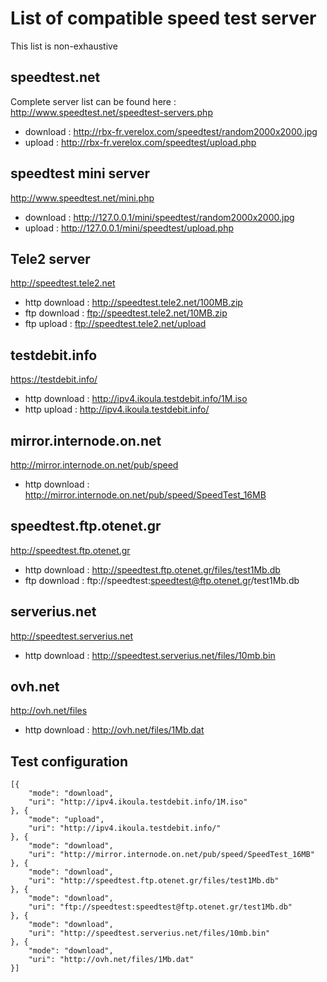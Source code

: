 # List of compatible speed test server

This list is non-exhaustive

## speedtest.net

Complete server list can be found here : http://www.speedtest.net/speedtest-servers.php

* download : http://rbx-fr.verelox.com/speedtest/random2000x2000.jpg
* upload   : http://rbx-fr.verelox.com/speedtest/upload.php

## speedtest mini server

http://www.speedtest.net/mini.php

* download : http://127.0.0.1/mini/speedtest/random2000x2000.jpg
* upload   : http://127.0.0.1/mini/speedtest/upload.php

## Tele2 server

http://speedtest.tele2.net

* http download : http://speedtest.tele2.net/100MB.zip
* ftp download  : ftp://speedtest.tele2.net/10MB.zip
* ftp upload : ftp://speedtest.tele2.net/upload

## testdebit.info

https://testdebit.info/

* http download : http://ipv4.ikoula.testdebit.info/1M.iso
* http upload : http://ipv4.ikoula.testdebit.info/

## mirror.internode.on.net

http://mirror.internode.on.net/pub/speed

* http download : http://mirror.internode.on.net/pub/speed/SpeedTest_16MB

## speedtest.ftp.otenet.gr

http://speedtest.ftp.otenet.gr

* http download : http://speedtest.ftp.otenet.gr/files/test1Mb.db
* ftp download : ftp://speedtest:speedtest@ftp.otenet.gr/test1Mb.db

## serverius.net

http://speedtest.serverius.net

* http download : http://speedtest.serverius.net/files/10mb.bin

## ovh.net

http://ovh.net/files

* http download : http://ovh.net/files/1Mb.dat

## Test configuration

```
[{
    "mode": "download",
    "uri": "http://ipv4.ikoula.testdebit.info/1M.iso"
}, {
    "mode": "upload",
    "uri": "http://ipv4.ikoula.testdebit.info/"
}, {
    "mode": "download",
    "uri": "http://mirror.internode.on.net/pub/speed/SpeedTest_16MB"
}, {
    "mode": "download",
    "uri": "http://speedtest.ftp.otenet.gr/files/test1Mb.db"
}, {
    "mode": "download",
    "uri": "ftp://speedtest:speedtest@ftp.otenet.gr/test1Mb.db"
}, {
    "mode": "download",
    "uri": "http://speedtest.serverius.net/files/10mb.bin"
}, {
    "mode": "download",
    "uri": "http://ovh.net/files/1Mb.dat"
}]
```